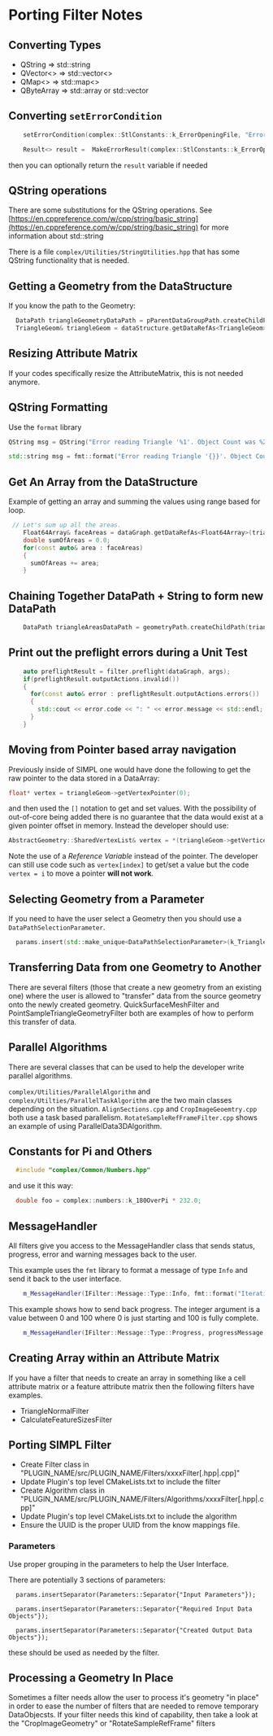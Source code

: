# Porting Filter Notes #

## Converting Types ##

+ QString => std::string
+ QVector<> => std::vector<>
+ QMap<> => std::map<>
+ QByteArray => std::array<int8> or std::vector<int8>


## Converting `setErrorCondition` ##

```c++
    setErrorCondition(complex::StlConstants::k_ErrorOpeningFile, "Error opening STL file");
```
```c++
    Result<> result =  MakeErrorResult(complex::StlConstants::k_ErrorOpeningFile, "Error opening STL file")
```
then you can optionally return the `result` variable if needed


## QString operations ##

 There are some substitutions for the QString operations. See [https://en.cppreference.com/w/cpp/string/basic_string](https://en.cppreference.com/w/cpp/string/basic_string) for more information about std::string

There is a file `complex/Utilities/StringUtilities.hpp` that has some QString functionality that is needed.

## Getting a Geometry from the DataStructure ##

If you know the path to the Geometry:

```c++
  DataPath triangleGeometryDataPath = pParentDataGroupPath.createChildPath(pGeometryName);
  TriangleGeom& triangleGeom = dataStructure.getDataRefAs<TriangleGeom>(triangleGeometryDataPath);
```

## Resizing Attribute Matrix ##

If your codes specifically resize the AttributeMatrix, this is not needed anymore.

## QString Formatting ##

Use the `format` library

```c++
QString msg = QString("Error reading Triangle '%1'. Object Count was %2 and should have been %3").arg(t, objsRead, k_StlElementCount);
```

```c++
std::string msg = fmt::format("Error reading Triangle '{}}'. Object Count was {} and should have been {}", t, objsRead, k_StlElementCount);
```

## Get An Array from the DataStructure ##

Example of getting an array and summing the values using range based for loop.

```c++
 // Let's sum up all the areas.
    Float64Array& faceAreas = dataGraph.getDataRefAs<Float64Array>(triangleAreasDataPath);
    double sumOfAreas = 0.0;
    for(const auto& area : faceAreas)
    {
      sumOfAreas += area;
    }
```

## Chaining Together DataPath + String to form new DataPath ##

```c++
    DataPath triangleAreasDataPath = geometryPath.createChildPath(triangleFaceDataGroupName).createChildPath("Triangle Areas");
```

## Print out the preflight errors during a Unit Test ##

```c++
    auto preflightResult = filter.preflight(dataGraph, args);
    if(preflightResult.outputActions.invalid())
    {
      for(const auto& error : preflightResult.outputActions.errors())
      {
        std::cout << error.code << ": " << error.message << std::endl;
      }
    }
```

## Moving from Pointer based array navigation ##

Previously inside of SIMPL one would have done the following to get the raw pointer
to the data stored in a DataArray:

```c++
float* vertex = triangleGeom->getVertexPointer(0);
```
and then used the `[]` notation to get and set values. With the possibility of out-of-core
being added there is no guarantee that the data would exist at a given pointer offset in memory.
Instead the developer should use:

```c++
AbstractGeometry::SharedVertexList& vertex = *(triangleGeom->getVertices());
```
Note the use of a _Reference Variable_ instead of the pointer. The developer can still use 
code such as `vertex[index]` to get/set a value but the code `vertex = i` to move a pointer
**will not work**.

## Selecting Geometry from a Parameter ##

If you need to have the user select a Geometry then you should use a `DataPathSelectionParameter`.

```c++
  params.insert(std::make_unique<DataPathSelectionParameter>(k_TriangleGeometry_Key, "Triangle Geometry to Sample", "", DataPath{}));
```

## Transferring Data from one Geometry to Another ##

There are several filters (those that create a new geometry from an existing one) where
the user is allowed to "transfer" data from the source geometry onto the newly created
geometry. QuickSurfaceMeshFilter and PointSampleTriangleGeometryFilter both are examples
of how to perform this transfer of data.


## Parallel Algorithms ##

There are several classes that can be used to help the developer write parallel algorithms.

`complex/Utilities/ParallelAlgorithm` and `complex/Utilties/ParallelTaskAlgorithm` are the two main classes depending
on the situation. `AlignSections.cpp` and `CropImageGeoemtry.cpp` both use a task based parallelism. `RotateSampleRefFrameFilter.cpp` shows an example
of using ParallelData3DAlgorithm.


## Constants for Pi and Others ##

```c++
  #include "complex/Common/Numbers.hpp"
``` 
and use it this way:

```c++
  double foo = complex::numbers::k_180OverPi * 232.0;
```

## MessageHandler ##

All filters give you access to the MessageHandler class that sends status, progress, error and warning messages back to the user.

This example uses the `fmt` library to format a message of type `Info` and send it back to the user interface.
```c++
    m_MessageHandler(IFilter::Message::Type::Info, fmt::format("Iteration {} of {}", q, m_InputValues->pIterationSteps));
```
This example shows how to send back progress. The integer argument is a value between 0 and 100 where 0 is just starting and
100 is fully complete.
```c++
    m_MessageHandler(IFilter::Message::Type::Progress, progressMessage, static_cast<int32_t>(progressInt));
```

## Creating Array within an Attribute Matrix ##

If you have a filter that needs to create an array in something like a cell attribute matrix or
a feature attribute matrix then the following filters have examples.

* TriangleNormalFilter
* CalculateFeatureSizesFilter


## Porting SIMPL Filter ##

+ Create Filter class in "PLUGIN_NAME/src/PLUGIN_NAME/Filters/xxxxFilter[.hpp|.cpp]"
+ Update Plugin's top level CMakeLists.txt to include the filter
+ Create Algorithm class in "PLUGIN_NAME/src/PLUGIN_NAME/Filters/Algorithms/xxxxFilter[.hpp|.cpp]"
+ Update Plugin's top level CMakeLists.txt to include the algorithm
+ Ensure the UUID is the proper UUID from the know mappings file.

### Parameters ###

Use proper grouping in the parameters to help the User Interface.

There are potentially 3 sections of parameters:
```
  params.insertSeparator(Parameters::Separator{"Input Parameters"});
```
```
  params.insertSeparator(Parameters::Separator{"Required Input Data Objects"});
```
```
  params.insertSeparator(Parameters::Separator{"Created Output Data Objects"});
```

these should be used as needed by the filter.

## Processing a Geometry In Place ##

Sometimes a filter needs allow the user to process it's geometry "in place" in order to ease the number of filters that are needed to remove temporary DataObjecsts. If your filter needs this kind of capability, then take a look at the "CropImageGeometry" or "RotateSampleRefFrame" filters

